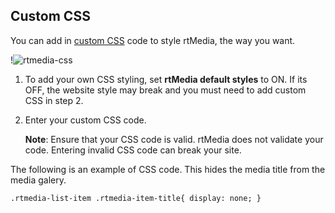 ## Custom CSS

You can add in [custom CSS](http://www.w3schools.com/css/) code to style rtMedia, the way you want.

!![rtmedia-css](https://cloud.githubusercontent.com/assets/9261540/7980039/eb578c0a-0ac1-11e5-8cc1-b6bcf5864432.png)

1. To add your own CSS styling, set **rtMedia default styles** to ON. If its OFF, the website style may break and you must need to add custom CSS in step 2.
2. Enter your custom CSS code.

   **Note**: Ensure that your CSS code is valid. rtMedia does not validate your code. Entering invalid CSS code can break your site.

The following is an example of CSS code. This hides the media title from the media galery.

```.rtmedia-list-item .rtmedia-item-title{ display: none; }```
